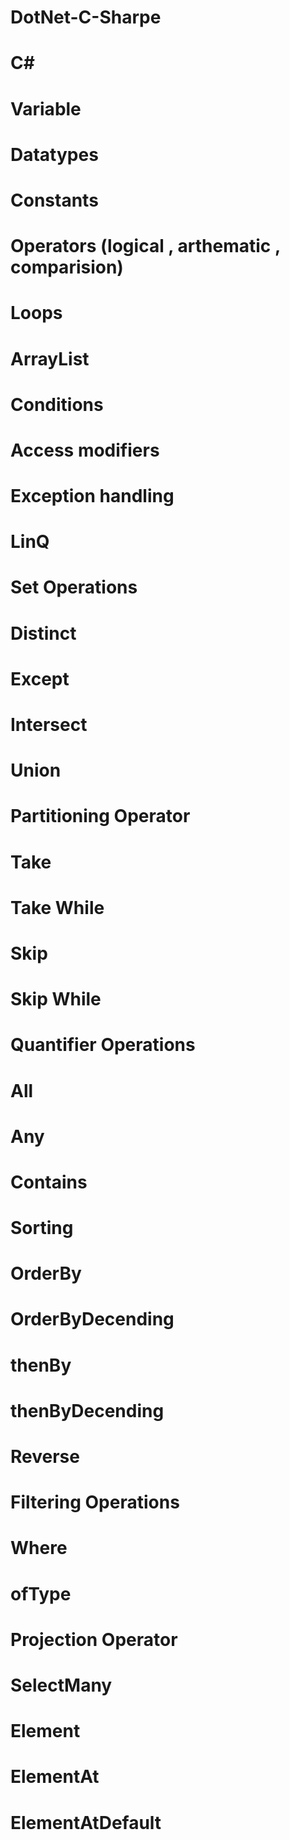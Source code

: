 # DotNet-C-Sharpe

# C# 
# Variable
# Datatypes
# Constants
# Operators (logical , arthematic , comparision)
# Loops
# ArrayList
# Conditions 
# Access modifiers
# Exception handling
# LinQ
# 
# Set Operations
# Distinct
# Except
# Intersect
# Union
# 
# Partitioning Operator
# Take
# Take While
# Skip
# Skip While
# 
# Quantifier Operations
# All
# Any
# Contains
# 
# Sorting
# OrderBy
# OrderByDecending
# thenBy
# thenByDecending
# Reverse
# 
# Filtering Operations
# Where
# ofType
#
# Projection Operator
# SelectMany
# 
# Element
# ElementAt
# ElementAtDefault
